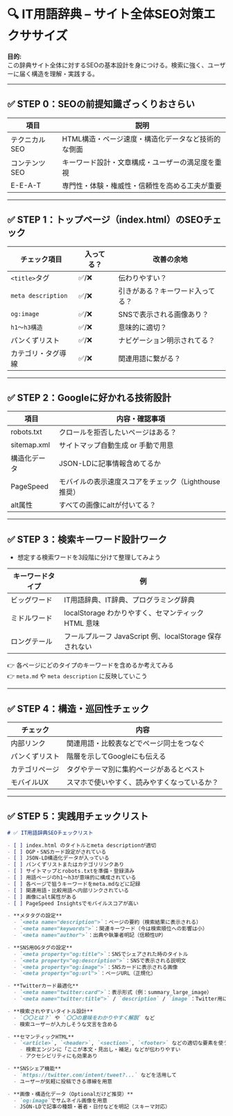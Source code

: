 # 🔍 IT用語辞典 – サイト全体SEO対策エクササイズ

**目的:**  
この辞典サイト全体に対するSEOの基本設計を身につける。検索に強く、ユーザーに届く構造を理解・実践する。

---

## ✅ STEP 0：SEOの前提知識ざっくりおさらい

| 項目 | 説明 |
|------|------|
| テクニカルSEO | HTML構造・ページ速度・構造化データなど技術的な側面 |
| コンテンツSEO | キーワード設計・文章構成・ユーザーの満足度を重視 |
| E-E-A-T | 専門性・体験・権威性・信頼性を高める工夫が重要 |

---

## ✅ STEP 1：トップページ（index.html）のSEOチェック

| チェック項目 | 入ってる？ | 改善の余地 |
|---------------|-------------|----------------|
| `<title>`タグ | ✅/❌ | 伝わりやすい？ |
| `meta description` | ✅/❌ | 引きがある？キーワード入ってる？ |
| `og:image` | ✅/❌ | SNSで表示される画像あり？ |
| `h1〜h3構造` | ✅/❌ | 意味的に適切？ |
| パンくずリスト | ✅/❌ | ナビゲーション明示されてる？ |
| カテゴリ・タグ導線 | ✅/❌ | 関連用語に繋がる？ |

---

## ✅ STEP 2：Googleに好かれる技術設計

| 項目 | 内容・確認事項 |
|------|----------------|
| robots.txt | クロールを拒否したいページはある？ |
| sitemap.xml | サイトマップ自動生成 or 手動で用意 |
| 構造化データ | JSON-LDに記事情報含めてるか |
| PageSpeed | モバイルの表示速度スコアをチェック（Lighthouse推奨） |
| alt属性 | すべての画像にaltが付いてる？ |

---

## ✅ STEP 3：検索キーワード設計ワーク

- 想定する検索ワードを3段階に分けて整理してみよう

| キーワードタイプ | 例 |
|------------------|----|
| ビッグワード | IT用語辞典、IT辞典、プログラミング辞典 |
| ミドルワード | localStorage わかりやすく、セマンティックHTML 意味 |
| ロングテール | フールプルーフ JavaScript 例、localStorage 保存されない |

👉 各ページにどのタイプのキーワードを含めるか考えてみる  
👉 `meta.md` や `meta description` に反映していこう

---

## ✅ STEP 4：構造・巡回性チェック

| チェック | 内容 |
|----------|------|
| 内部リンク | 関連用語・比較表などでページ同士をつなぐ |
| パンくずリスト | 階層を示してGoogleにも伝える |
| カテゴリページ | タグやテーマ別に集約ページがあるとベスト |
| モバイルUX | スマホで使いやすく、読みやすくなっているか？ |

---

## ✅ STEP 5：実践用チェックリスト

```markdown
# ✅ IT用語辞典SEOチェックリスト

- [ ] index.html のタイトルとmeta descriptionが適切
- [ ] OGP・SNSカード設定がされている
- [ ] JSON-LD構造化データが入っている
- [ ] パンくずリストまたはカテゴリリンクあり
- [ ] サイトマップとrobots.txtを準備・登録済み
- [ ] 用語ページのh1〜h3が意味的に構成されている
- [ ] 各ページで狙うキーワードをmeta.mdなどに記録
- [ ] 関連用語・比較用語へ内部リンクされている
- [ ] 画像にalt属性がある
- [ ] PageSpeed Insightsでモバイルスコアが高い

- **メタタグの設定**
  - `<meta name="description">`：ページの要約（検索結果に表示される）
  - `<meta name="keywords">`：関連キーワード（今は検索順位への影響は小）
  - `<meta name="author">`：出典や執筆者明記（信頼性UP）

- **SNS用OGタグの設定**
  - `<meta property="og:title">`：SNSでシェアされた時のタイトル
  - `<meta property="og:description">`：SNSで表示される説明文
  - `<meta property="og:image">`：SNSカードに表示される画像
  - `<meta property="og:url">`：ページURL（正規化）

- **Twitterカード最適化**
  - `<meta name="twitter:card">`：表示形式（例：summary_large_image）
  - `<meta name="twitter:title">` / `description` / `image`：Twitter用に個別設定

- **検索されやすいタイトル設計**
  - `〇〇とは？` や `〇〇の意味をわかりやすく解説` など
  - 検索ユーザーが入力しそうな文言を含める

- **セマンティックHTML**
  - `<article>`, `<header>`, `<section>`, `<footer>` などの適切な要素を使うことで
    - 検索エンジンに「ここが本文・見出し・補足」などが伝わりやすい
    - アクセシビリティにも効果あり

- **SNSシェア機能**
  - `https://twitter.com/intent/tweet?...` などを活用して
  - ユーザーが気軽に投稿できる導線を用意

- **画像・構造化データ（Optionalだけど推奨）**
  - `og:image`でサムネイル画像を用意
  - JSON-LDで記事の種類・著者・日付などを明記（スキーマ対応）


